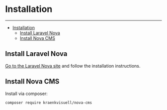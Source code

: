 # Installation

---

- [Installation](#installation)
  - [Install Laravel Nova](#install-laravel-nova)
  - [Install Nova CMS](#install-nova-cms)

<a name="install-laravel-nova"></a>
## Install Laravel Nova

[Go to the Laravel Nova site](https://nova.laravel.com/docs/3.0/installation.html#installing-nova) and follow the installation instructions.

<a name="install-nova-cms"></a>
## Install Nova CMS

Install via composer:

```
composer require kraenkvisuell/nova-cms
```
